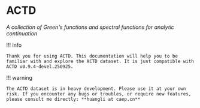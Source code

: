 # ACTD

*A collection of Green's functions and spectral functions for analytic continuation*

!!! info

    Thank you for using ACTD. This documentation will help you to be familiar with and explore the ACTD dataset. It is just compatible with ACTD v0.9.4-devel.250925.

!!! warning

    The ACTD dataset is in heavy development. Please use it at your own risk. If you encounter any bugs or troubles, or require new features, please consult me directly: **huangli at caep.cn**
